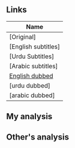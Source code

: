 ## Links
| Name  |
| ------------- |
|[Original] |
|[English subtitles] |
|[Urdu Subtitles] |
|[Arabic subtitles] |
|[English dubbed](https://www.youtube.com/watch?v=3apoYL0o8QA&list=PLFcunZcFZZRL8CZ4QTAKvCEETm9g9Vsrc)|
|[urdu dubbed] |
|[arabic dubbed] |

## My analysis


## Other's analysis